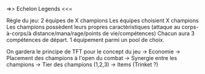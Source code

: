 =>> Echelon Legends <<=

Règle du jeu:
2 équipes de X champions
Les équipes choisient X champions
Les champions possèdent leurs propres caractèristiques (attaque au corps-à-corps/à distance/mana/rage/points de vie/compétences)
Chacun aura 3 compétences de départ.
1 équipement parmi un pool de choix.

On gardera le principe de TFT pour le concept du jeu
-> Economie
-> Placement des champions à l'open du combat
-> Synergie entre les champions
-> Tier des champions (1,2,3)
-> Items (Trinket ?)
